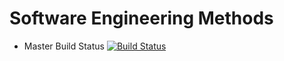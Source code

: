 # Software Engineering Methods
- Master Build Status [![Build Status](https://travis-ci.com/McPenquen/sem.svg?branch=master)](https://travis-ci.com/McPenquen/sem)

